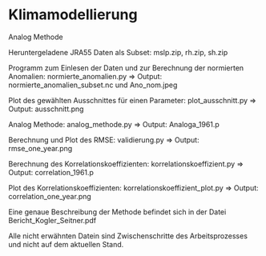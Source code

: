 # Klimamodellierung
Analog Methode

Heruntergeladene JRA55 Daten als Subset:
mslp.zip, rh.zip, sh.zip

Programm zum Einlesen der Daten und zur Berechnung der normierten Anomalien:
normierte_anomalien.py =>
Output: normierte_anomalien_subset.nc und Ano_nom.jpeg

Plot des gewählten Ausschnittes für einen Parameter:
plot_ausschnitt.py =>
Output: ausschnitt.png

Analog Methode:
analog_methode.py =>
Output: Analoga_1961.p

Berechnung und Plot des RMSE:
validierung.py =>
Output: rmse_one_year.png

Berechnung des Korrelationskoeffizienten:
korrelationskoeffizient.py =>
Output: correlation_1961.p

Plot des Korrelationskoeffizienten:
korrelationskoeffizient_plot.py =>
Output: correlation_one_year.png

Eine genaue Beschreibung der Methode befindet sich in der Datei Bericht_Kogler_Seitner.pdf


Alle nicht erwähnten Datein sind Zwischenschritte des Arbeitsprozesses und nicht auf dem aktuellen Stand.
